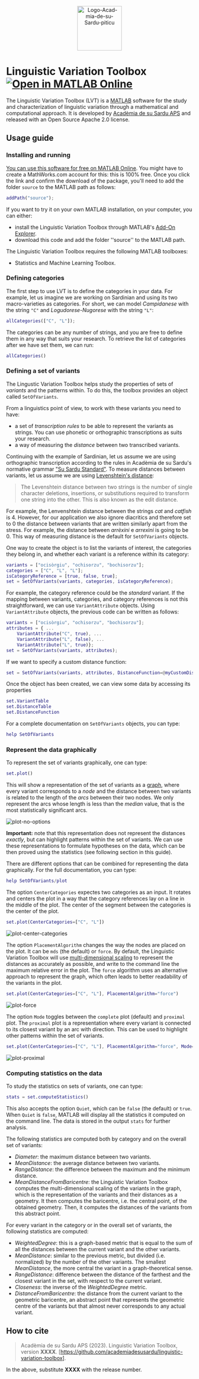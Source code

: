 <p align="center">
    <img src="https://i.ibb.co/SP6bNc2/Logo-Acad-mia-de-su-Sardu-piticu.png" alt="Logo-Acad-mia-de-su-Sardu-piticu" width="120px" border="0">
</p>

# Linguistic Variation Toolbox [![Open in MATLAB Online](https://www.mathworks.com/images/responsive/global/open-in-matlab-online.svg)](https://matlab.mathworks.com/open/github/v1?repo=academiadesusardu/linguistic-variation-toolbox&project=Linguisticvariationtoolbox.prj)

The Linguistic Variation Toolbox (LVT) is a
[MATLAB](https://uk.mathworks.com/products/matlab.html) software for the study and
characterization of linguistic variation through a mathematical and computational
approach. It is developed by [Acadèmia de su Sardu
APS](https://www.academiadesusardu.org/) and released with an Open Source Apache 2.0
license.

## Usage guide

### Installing and running

[You can use this software for free on MATLAB Online](https://matlab.mathworks.com/open/github/v1?repo=academiadesusardu/linguistic-variation-toolbox&project=Linguisticvariationtoolbox.prj). You might have to create a MathWorks.com 
account for this: this is 100% free. Once you click the link and confirm the download of
the package, you'll need to add the folder `source` to the MATLAB path as follows:
```matlab
addPath("source");
```

If you want to try it on your own MATLAB installation, on your computer, you can either:
* install the Linguistic Variation Toolbox through MATLAB's [Add-On Explorer](https://www.mathworks.com/products/matlab/add-on-explorer.html).
* download this code and add the folder ''source'' to the MATLAB path.

The Linguistic Variation Toolbox requires the following MATLAB toolboxes:
* Statistics and Machine Learning Toolbox.

### Defining categories

The first step to use LVT is to define the categories in your data. For example, let us
imagine we are working on Sardinian and using its two macro-varieties as categories. For
short, we can model _Campidanese_ with the string `"C"` and _Logudorese-Nugorese_ with the
string `"L"`:

```matlab
allCategories(["C", "L"]);
```
The categories can be any number of strings, and you are free to define them in any way
that suits your research. To retrieve the list of categories after we have set them, we 
can run:
```matlab
allCategories()
```

### Defining a set of variants

The Lingustic Variation Toolbox helps study the properties of sets of _variants_ and the
patterns within. To do this, the toolbox provides an object called `SetOfVariants`.

From a linguistics point of view, to work with these variants you need to have:
* a set of _transcription rules_ to be able to represent the variants as strings. You can
  use phonetic or orthographic transcriptions as suits your research.
* a way of measuring the _distance_ between two transcribed variants.

Continuing with the example of Sardinian, let us assume we are using orthographic transcription
according to the rules in Acadèmia de su Sardu's normative grammar ["Su Sardu
Standard"](https://www.academiadesusardu.org/chi-siamo-3/su-sardu-standard/). To measure
distances between variants, let us assume we are using [Levenshtein's
distance](https://blogs.mathworks.com/cleve/2017/08/14/levenshtein-edit-distance-between-strings/):

> The Levenshtein distance between two strings is the number of single character
> deletions, insertions, or substitutions required to transform one string into the other. 
> This is also known as the edit distance.

For example, the Lenvenshtein distance between the strings _cat_ and _catfish_ is 4.
However, for our application we also ignore diacritics and therefore set to 0 the distance
between variants that are written similarly apart from the stress. For example, the
distance between _arrèxini_ e _arrexìni_ is going to be 0. This way of measuring distance
is the default for `SetOfVariants` objects.

One way to create the object is to list the variants of interest, the categories they
belong in, and whether each variant is a reference within its category:
```matlab
variants = ["ocisòrgiu", "ochisorzu", "bochisorzu"];
categories = ["C", "L", "L"];
isCategoryReference = [true, false, true];
set = SetOfVariants(variants, categories, isCategoryReference);
```
For example, the category reference could be the _standard_ variant. If the mapping
between variants, categories, and category references is not this straightforward, we can
use `VariantAttribute` objects. Using `VariantAttribute` objects, the previous code can be
written as follows:
```matlab
variants = ["ocisòrgiu", "ochisorzu", "bochisorzu"];
attributes = { ...
    VariantAttribute("C", true), ...
    VariantAttribute("L", false), ...
    VariantAttribute("L", true)};
set = SetOfVariants(variants, attributes);
```
If we want to specify a custom distance function:
```matlab
set = SetOfVariants(variants, attributes, DistanceFunction=@myCustomDistance);
```

Once the object has been created, we can view some data by accessing its properties
```matlab
set.VariantTable
set.DistanceTable
set.DistanceFunction
```

For a complete documentation on `SetOfVariants` objects, you can type:
```matlab
help SetOfVariants
```

### Represent the data graphically

To represent the set of variants graphically, one can type:
```matlab
set.plot()
```
This will show a representation of the set of variants as a
[graph](https://en.wikipedia.org/wiki/Graph_(discrete_mathematics)), 
where every variant corresponds to a _node_ and the distance between two variants is related
to the length of the _arcs_ between their two nodes. We only represent the arcs whose
length is less than the _median_ value, that is the most statistically significant arcs.

<img src="https://i.ibb.co/4T3htKr/no-options.png"
alt="plot-no-options" align="center" border="0">

**Important:** note that this representation does not represent the distances _exactly_, 
but can highlight patterns within the set of variants. We can use these representations to
formulate hypotheses on the data, which can be then proved using the statistics (see
following section in this guide).

There are different options that can be combined for representing the data graphically.
For the full documentation, you can type:
```matlab
help SetOfVariants/plot
```

The option `CenterCategories` expectes two categories as an input. It rotates and centers 
the plot in a way that the category references lay on a line in the middle of the plot.
The center of the segment between the categories is the center of the plot.
```matlab
set.plot(CenterCategories=["C", "L"])
```
<img src="https://i.ibb.co/bmn21jq/center-categories.png"
alt="plot-center-categories" align="center" border="0">

The option `PlacementAlgorithm` changes the way the nodes are placed on the plot. It can
be `mds` (the default) or `force`. By default, the Linguistic Variation Toolbox will use
[multi-dimensional
scaling](https://uk.mathworks.com/help/stats/cmdscale.html?searchHighlight=cmdscale&s_tid=srchtitle_support_results_1_cmdscale)
to represent the distances as accurately as possible, and write to the command line the
maximum relative error in the plot. The `force` algorithm uses an alternative approach 
to represent the graph, which often leads to better readability of the variants in the
plot.
```matlab
set.plot(CenterCategories=["C", "L"], PlacementAlgorithm="force")
```
<img src="https://i.ibb.co/qjC075T/force.png"
alt="plot-force" align="center" border="0">

The option `Mode` toggles between the `complete` plot (default) and `proximal` plot. The
`proximal` plot is a representation where every variant is connected to its closest
variant by an arc with direction. This can be used to highlight other patterns within the
set of variants.
```matlab
set.plot(CenterCategories=["C", "L"], PlacementAlgorithm="force", Mode="proximal")
```
<img src="https://i.ibb.co/sWPVScf/proximal.png"
alt="plot-proximal" align="center" border="0">

### Computing statistics on the data

To study the statistics on sets of variants, one can type:
```matlab
stats = set.computeStatistics()
```
This also accepts the option `Quiet`, which can be `false` (the default) or `true`. When
`Quiet` is `false`, MATLAB will display all the statistics it computed on the command
line. The data is stored in the output `stats` for further analysis.

The following statistics are computed both by category and on the overall set of variants:
* _Diameter_: the maximum distance between two variants.
* _MeanDistance_: the average distance between two variants.
* _RangeDistance_: the difference between the maximum and the minimum distance.
* _MeanDistanceFromBaricentre_: the Linguistic Variation Toolbox computes the
  multi-dimensional scaling of the variants in the graph, which is the representation of
  the variants and their distances as a geometry. It then computes the
  baricentre, i.e. the central point, of the obtained geometry. Then, it computes the
  distances of the variants from this abstract point.

For every variant in the category or in the overall set of variants, the following statistics are
computed:
* _WeightedDegree_: this is a graph-based metric that is equal to the sum of all the
  distances between the current variant and the other variants.
* _MeanDistance_: similar to the previous metric, but divided (i.e. normalized) by the
  number of the other variants. The smallest _MeanDistance_, the more central the variant
  in a graph-theoretical sense.
* _RangeDistance_: difference between the distance of the farthest and the closest variant
  in the set, with respect to the current variant.
* _Closeness_: the inverse of the _WeightedDegree_ metric.
* _DistanceFromBaricentre_: the distance from the current variant to the geometric
  baricentre, an abstract point that represents the geometric centre of the variants but
  that almost never corresponds to any actual variant.

## How to cite

> Acadèmia de su Sardu APS (2023). Linguistic Variation Toolbox, version **XXXX**.
> [https://github.com/academiadesusardu/linguistic-variation-toolbox].

In the above, substitute **XXXX** with the release number.